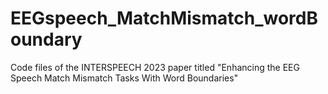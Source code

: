 # EEGspeech_MatchMismatch_wordBoundary
Code files of the INTERSPEECH 2023 paper titled "Enhancing the EEG Speech Match Mismatch Tasks With Word Boundaries"
